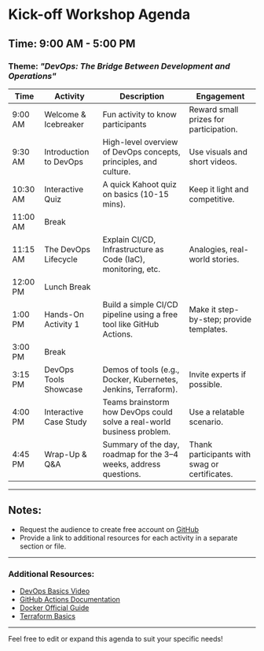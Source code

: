 # Kick-off Workshop Agenda

## Time: 9:00 AM - 5:00 PM  
### Theme: *"DevOps: The Bridge Between Development and Operations"*

| **Time**   | **Activity**               | **Description**                                                                     | **Engagement**                                  |
|------------|----------------------------|-------------------------------------------------------------------------------------|----------------------------------------------------|
| 9:00 AM    | Welcome & Icebreaker       | Fun activity to know participants                                                  | Reward small prizes for participation.             |
| 9:30 AM    | Introduction to DevOps     | High-level overview of DevOps concepts, principles, and culture.                   | Use visuals and short videos.                      |
| 10:30 AM   | Interactive Quiz           | A quick Kahoot quiz on basics (10-15 mins).                                        | Keep it light and competitive.                     |
| 11:00 AM   | Break                      |                                                                                     |                                                    |
| 11:15 AM   | The DevOps Lifecycle       | Explain CI/CD, Infrastructure as Code (IaC), monitoring, etc.                      | Analogies, real-world stories.                     |
| 12:00 PM   | Lunch Break                |                                                                                     |                                                    |
| 1:00 PM    | Hands-On Activity 1        | Build a simple CI/CD pipeline using a free tool like GitHub Actions.               | Make it step-by-step; provide templates.           |
| 3:00 PM    | Break                      |                                                                                     |                                                    |
| 3:15 PM    | DevOps Tools Showcase      | Demos of tools (e.g., Docker, Kubernetes, Jenkins, Terraform).                     | Invite experts if possible.                        |
| 4:00 PM    | Interactive Case Study     | Teams brainstorm how DevOps could solve a real-world business problem.             | Use a relatable scenario.                          |
| 4:45 PM    | Wrap-Up & Q&A              | Summary of the day, roadmap for the 3–4 weeks, address questions.                  | Thank participants with swag or certificates.      |

---

## Notes:
- Request the audience to create free account on [GitHub](https://github.com/)
- Provide a link to additional resources for each activity in a separate section or file.

---

### Additional Resources:
- [DevOps Basics Video](#)  
- [GitHub Actions Documentation](https://docs.github.com/en/actions)  
- [Docker Official Guide](https://docs.docker.com/)  
- [Terraform Basics](https://developer.hashicorp.com/terraform/intro)  

---

Feel free to edit or expand this agenda to suit your specific needs!

